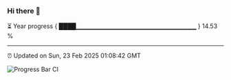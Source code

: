 ### Hi there 👋

⏳ Year progress { ████▁▁▁▁▁▁▁▁▁▁▁▁▁▁▁▁▁▁▁▁▁▁▁▁▁▁ } 14.53 %

---

⏰ Updated on Sun, 23 Feb 2025 01:08:42 GMT

![Progress Bar CI](https://github.com/liununu/liununu/workflows/Progress%20Bar%20CI/badge.svg)
